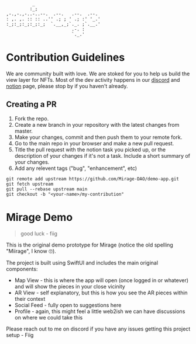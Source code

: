 ```
          _                         
         :_;                        
,-.,-.,-..-..--.  .--.   .--.  .--. 
: ,. ,. :: :: ..'' .; ; ' .; :' '_.'
:_;:_;:_;:_;:_;  `.__,_;`._. ;`.__.'
                         .-. :      
                         `._.'   
```

# Contribution Guidelines
We are community built with love. We are stoked for you to help us build the view layer for NFTs. Most of the dev activity happens in our [discord](invite#closed) and [notion](https://www.notion.so/miragedao/Development-6defbcacc56e4eff91ad58877c1e11ba) page, please stop by if you haven't already.

## Creating a PR
1. Fork the repo.
2. Create a new branch in your repository with the latest changes from master.
3. Make your changes, commit and then push them to your remote fork.
4. Go to the main repo in your browser and make a new pull request.
5. Title the pull request with the notion task you picked up, or the description of your changes if it's not a task. Include a short summary of your changes.
6. Add any relevent tags ("bug", "enhancement", etc)

```
git remote add upstream https://github.com/Mirage-DAO/demo-app.git
git fetch upstream
git pull --rebase upstream main
git checkout -b "<your-name>/my-contribution"
```

# Mirage Demo

> good luck - fiig

This is the original demo prototype for Mirage (notice the old spelling "Miirage", I know 🙄). 

The project is built using SwiftUI and includes the main original components:

- Map View - this is where the app will open (once logged in or whatever) and will show the pieces in your close vicinity
- AR View - self explanatory, but this is how you see the AR pieces within their context 
- Social Feed - fully open to suggestions here
- Profile - again, this might feel a little web2ish we can have discussions on where we could take this

Please reach out to me on discord if you have any issues getting this project setup - Fiig
